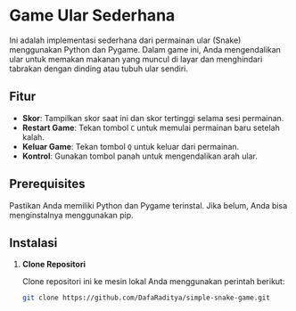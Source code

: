 # Game Ular Sederhana

Ini adalah implementasi sederhana dari permainan ular (Snake) menggunakan Python dan Pygame. Dalam game ini, Anda mengendalikan ular untuk memakan makanan yang muncul di layar dan menghindari tabrakan dengan dinding atau tubuh ular sendiri.

## Fitur

- **Skor**: Tampilkan skor saat ini dan skor tertinggi selama sesi permainan.
- **Restart Game**: Tekan tombol `C` untuk memulai permainan baru setelah kalah.
- **Keluar Game**: Tekan tombol `Q` untuk keluar dari permainan.
- **Kontrol**: Gunakan tombol panah untuk mengendalikan arah ular.

## Prerequisites

Pastikan Anda memiliki Python dan Pygame terinstal. Jika belum, Anda bisa menginstalnya menggunakan pip.

## Instalasi

1. **Clone Repositori**

   Clone repositori ini ke mesin lokal Anda menggunakan perintah berikut:

   ```bash
   git clone https://github.com/DafaRaditya/simple-snake-game.git
